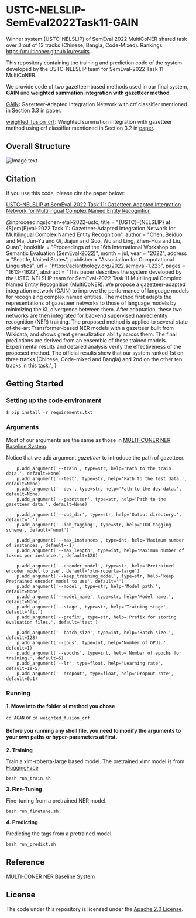 # USTC-NELSLIP-SemEval2022Task11-GAIN
Winner system (USTC-NELSLIP) of SemEval 2022 MultiCoNER shared task over 3 out of 13 tracks (Chinese, Bangla, Code-Mixed). Rankings: https://multiconer.github.io/results.

This repository containing the training and prediction code of the system developed by the USTC-NELSLIP team for SemEval-2022 Task 11 MultiCoNER.

We provide code of two gazetteer-based methods used in our final system, **GAIN** and **weighted summation integration with gazetteer method**.

[GAIN](https://github.com/Mckysse/GAIN/tree/main/GAIN): Gazetteer-Adapted Integration Network with crf classifier mentioned in Section 3.3 in [paper](https://arxiv.org/pdf/2203.03216.pdf).

[weighted_fusion_crf](https://github.com/Mckysse/GAIN/tree/main/weighted_fusion_crf): Weighted 
summation integration with gazetteer method using crf classifier mentioned in Section 3.2 in [paper](https://arxiv.org/pdf/2203.03216.pdf).

## Overall Structure
![Image text](https://github.com/Mckysse/GAIN/blob/main/Gain.png)


## Citation
If you use this code, please cite the paper below:

[USTC-NELSLIP at SemEval-2022 Task 11: Gazetteer-Adapted Integration Network for Multilingual Complex Named Entity Recognition](https://aclanthology.org/2022.semeval-1.223.pdf)

@inproceedings{chen-etal-2022-ustc,
    title = "{USTC}-{NELSLIP} at {S}em{E}val-2022 Task 11: Gazetteer-Adapted Integration Network for Multilingual Complex Named Entity Recognition",
    author = "Chen, Beiduo  and
      Ma, Jun-Yu  and
      Qi, Jiajun  and
      Guo, Wu  and
      Ling, Zhen-Hua  and
      Liu, Quan",
    booktitle = "Proceedings of the 16th International Workshop on Semantic Evaluation (SemEval-2022)",
    month = jul,
    year = "2022",
    address = "Seattle, United States",
    publisher = "Association for Computational Linguistics",
    url = "https://aclanthology.org/2022.semeval-1.223",
    pages = "1613--1622",
    abstract = "This paper describes the system developed by the USTC-NELSLIP team for SemEval-2022 Task 11 Multilingual Complex Named Entity Recognition (MultiCoNER). We propose a gazetteer-adapted integration network (GAIN) to improve the performance of language models for recognizing complex named entities. The method first adapts the representations of gazetteer networks to those of language models by minimizing the KL divergence between them. After adaptation, these two networks are then integrated for backend supervised named entity recognition (NER) training. The proposed method is applied to several state-of-the-art Transformer-based NER models with a gazetteer built from Wikidata, and shows great generalization ability across them. The final predictions are derived from an ensemble of these trained models. Experimental results and detailed analysis verify the effectiveness of the proposed method. The official results show that our system ranked 1st on three tracks (Chinese, Code-mixed and Bangla) and 2nd on the other ten tracks in this task.",
}




## Getting Started

### Setting up the code environment

```
$ pip install -r requirements.txt
```

### Arguments
Most of our arguments are the same as those in [MULTI-CONER NER Baseline System](https://github.com/amzn/multiconer-baseline).

Notice that we add argument *gazetteer* to introduce the path of gazetteer.

```
    p.add_argument('--train', type=str, help='Path to the train data.', default=None)
    p.add_argument('--test', type=str, help='Path to the test data.', default=None)
    p.add_argument('--dev', type=str, help='Path to the dev data.', default=None)
    p.add_argument('--gazetteer', type=str, help='Path to the gazetteer data.', default=None)

    p.add_argument('--out_dir', type=str, help='Output directory.', default='.')
    p.add_argument('--iob_tagging', type=str, help='IOB tagging scheme', default='wnut')

    p.add_argument('--max_instances', type=int, help='Maximum number of instances', default=-1)
    p.add_argument('--max_length', type=int, help='Maximum number of tokens per instance.', default=128)

    p.add_argument('--encoder_model', type=str, help='Pretrained encoder model to use', default='xlm-roberta-large')
    p.add_argument('--keep_training_model', type=str, help='keep Pretrained encoder model to use', default='')
    p.add_argument('--model', type=str, help='Model path.', default=None)
    p.add_argument('--model_name', type=str, help='Model name.', default=None)
    p.add_argument('--stage', type=str, help='Training stage', default='fit')
    p.add_argument('--prefix', type=str, help='Prefix for storing evaluation files.', default='test')

    p.add_argument('--batch_size', type=int, help='Batch size.', default=128)
    p.add_argument('--gpus', type=int, help='Number of GPUs.', default=1)
    p.add_argument('--epochs', type=int, help='Number of epochs for training.', default=5)
    p.add_argument('--lr', type=float, help='Learning rate', default=1e-5)
    p.add_argument('--dropout', type=float, help='Dropout rate', default=0.1)
```

### Running

**1. Move into the folder of method you chose**

`cd AGAN` or `cd weighted_fusion_crf`

#### Before you running any shell file, you need to modify the arguments to your own paths or hyper-parameters at first.

**2. Training**

Train a xlm-roberta-large based model. The pretrained xlmr model is from [HuggingFace](https://huggingface.co/xlm-roberta-large) 

`bash run_train.sh`

**3. Fine-Tuning**

Fine-tuning from a pretrained NER model.

`bash run_finetune.sh`

**4. Predicting**

Predicting the tags from a pretrained model. 

`bash run_predict.sh`

## Reference
[MULTI-CONER NER Baseline System](https://github.com/amzn/multiconer-baseline)

## License 
The code under this repository is licensed under the [Apache 2.0 License](https://github.com/Mckysse/GAIN/blob/main/LICENSE).
